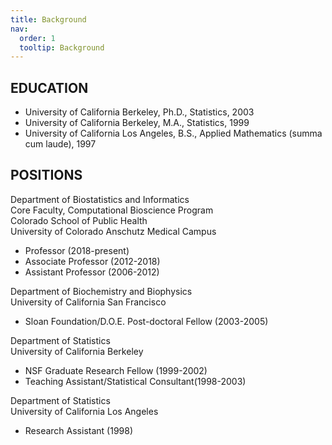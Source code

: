```yaml
---
title: Background
nav:
  order: 1
  tooltip: Background
---
```


<style>
  h1{
    text-align: left;
  }
</style>
<section
      class="background">
  
  <h1 id="education">EDUCATION</h1>

<ul>
  <li>University of California Berkeley, Ph.D., Statistics, 2003</li>
  <li>University of California Berkeley, M.A., Statistics, 1999</li>
  <li>University of California Los Angeles, B.S., Applied Mathematics (summa cum laude), 1997</li>
</ul>

<h1 id="positions">POSITIONS</h1>

<p>
Department of Biostatistics and Informatics <br />
Core Faculty, Computational Bioscience Program<br />
Colorado School of Public Health<br />
University of Colorado Anschutz Medical Campus <br /></p>

<ul>
  <li>Professor (2018-present)</li>
  <li>Associate Professor (2012-2018)</li>
  <li>Assistant Professor (2006-2012)</li>
</ul>

<p>Department of Biochemistry and Biophysics<br />
University of California San Francisco <br /></p>

<ul>
  <li>Sloan Foundation/D.O.E. Post-doctoral Fellow (2003-2005)</li>
</ul>

<p>Department of Statistics<br />
University of California Berkeley <br /></p>

<ul>
  <li>NSF Graduate Research Fellow (1999-2002)</li>
  <li>Teaching Assistant/Statistical Consultant(1998-2003)</li>
</ul>

<p>Department of Statistics<br />
University of California Los Angeles <br /></p>

<ul>
  <li>Research Assistant (1998)</li>
</ul>

</section>
